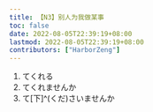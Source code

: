 ```yaml
---
title: 【N3】别人为我做某事
toc: false
date: 2022-08-05T22:39:19+08:00
lastmod: 2022-08-05T22:39:19+08:00
contributors: ["HarborZeng"]
---
```


1. てくれる
2. てくれませんか
3. て[下]^(くだ)さいませんか

